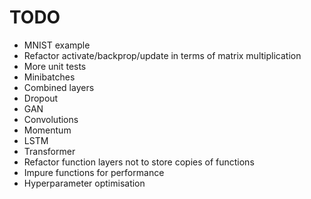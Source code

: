 # TODO

- MNIST example
- Refactor activate/backprop/update in terms of matrix multiplication
- More unit tests
- Minibatches
- Combined layers
- Dropout
- GAN
- Convolutions
- Momentum
- LSTM
- Transformer
- Refactor function layers not to store copies of functions
- Impure functions for performance
- Hyperparameter optimisation
